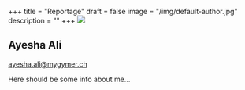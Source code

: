+++
title = "Reportage"
draft = false
image = "/img/default-author.jpg"
description = ""
+++
![](/img/default-author.jpg)

## Ayesha Ali

ayesha.ali@mygymer.ch

Here should be some info about me...